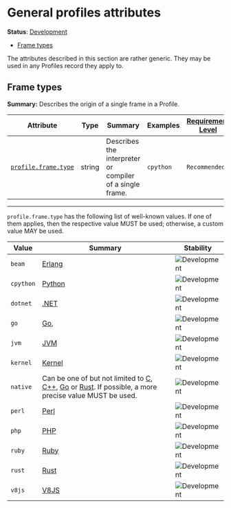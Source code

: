 <!--- Hugo front matter used to generate the website version of this page:
linkTitle: Profiles
--->

# General profiles attributes

**Status**: [Development][DocumentStatus]

<!-- toc -->

- [Frame types](#frame-types)

<!-- tocstop -->

The attributes described in this section are rather generic.
They may be used in any Profiles record they apply to.

## Frame types

**Summary:** Describes the origin of a single frame in a Profile.

<!-- semconv profile.frame(full) -->
<!-- NOTE: THIS TEXT IS AUTOGENERATED. DO NOT EDIT BY HAND. -->
<!-- see templates/registry/markdown/snippet.md.j2 -->
<!-- prettier-ignore-start -->
<!-- markdownlint-capture -->
<!-- markdownlint-disable -->

| Attribute  | Type | Summary  | Examples  | [Requirement Level](https://opentelemetry.io/docs/specs/semconv/general/attribute-requirement-level/) | Stability |
|---|---|---|---|---|---|
| [`profile.frame.type`](/docs/registry/attributes/profile.md) | string | Describes the interpreter or compiler of a single frame. | `cpython` | `Recommended` | ![Development](https://img.shields.io/badge/-development-blue) |

---

`profile.frame.type` has the following list of well-known values. If one of them applies, then the respective value MUST be used; otherwise, a custom value MAY be used.

| Value  | Summary | Stability |
|---|---|---|
| `beam` | [Erlang](https://en.wikipedia.org/wiki/BEAM_(Erlang_virtual_machine)) | ![Development](https://img.shields.io/badge/-development-blue) |
| `cpython` | [Python](https://wikipedia.org/wiki/Python_(programming_language)) | ![Development](https://img.shields.io/badge/-development-blue) |
| `dotnet` | [.NET](https://wikipedia.org/wiki/.NET) | ![Development](https://img.shields.io/badge/-development-blue) |
| `go` | [Go](https://wikipedia.org/wiki/Go_(programming_language)), | ![Development](https://img.shields.io/badge/-development-blue) |
| `jvm` | [JVM](https://wikipedia.org/wiki/Java_virtual_machine) | ![Development](https://img.shields.io/badge/-development-blue) |
| `kernel` | [Kernel](https://wikipedia.org/wiki/Kernel_(operating_system)) | ![Development](https://img.shields.io/badge/-development-blue) |
| `native` | Can be one of but not limited to [C](https://wikipedia.org/wiki/C_(programming_language)), [C++](https://wikipedia.org/wiki/C%2B%2B), [Go](https://wikipedia.org/wiki/Go_(programming_language)) or [Rust](https://wikipedia.org/wiki/Rust_(programming_language)). If possible, a more precise value MUST be used. | ![Development](https://img.shields.io/badge/-development-blue) |
| `perl` | [Perl](https://wikipedia.org/wiki/Perl) | ![Development](https://img.shields.io/badge/-development-blue) |
| `php` | [PHP](https://wikipedia.org/wiki/PHP) | ![Development](https://img.shields.io/badge/-development-blue) |
| `ruby` | [Ruby](https://wikipedia.org/wiki/Ruby_(programming_language)) | ![Development](https://img.shields.io/badge/-development-blue) |
| `rust` | [Rust](https://wikipedia.org/wiki/Rust_(programming_language)) | ![Development](https://img.shields.io/badge/-development-blue) |
| `v8js` | [V8JS](https://wikipedia.org/wiki/V8_(JavaScript_engine)) | ![Development](https://img.shields.io/badge/-development-blue) |

<!-- markdownlint-restore -->
<!-- prettier-ignore-end -->
<!-- END AUTOGENERATED TEXT -->
<!-- endsemconv -->

[DocumentStatus]: https://opentelemetry.io/docs/specs/otel/document-status

